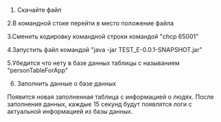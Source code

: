 1. Скачайте файл
   
2.В командной стоке перейти в место положение файла

3.Сменить кодировку командной строки командой "chcp 65001"

4.Запустить файл командой  "java -jar TEST_E-0.0.1-SNAPSHOT.jar"

5.Убедится что нету в базе данных таблицы с называнием "personTableForApp"

6. Заполнить данные о базе данных

Появится новая заполненная таблица с информацией о людях. 
После заполнения данных, каждые 15 секунд будут появлятся логи с актуальной информацией из базы данных.
